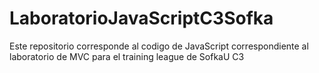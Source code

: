 # LaboratorioJavaScriptC3Sofka
Este repositorio corresponde al codigo de JavaScript correspondiente al laboratorio de MVC para el training league de SofkaU C3
